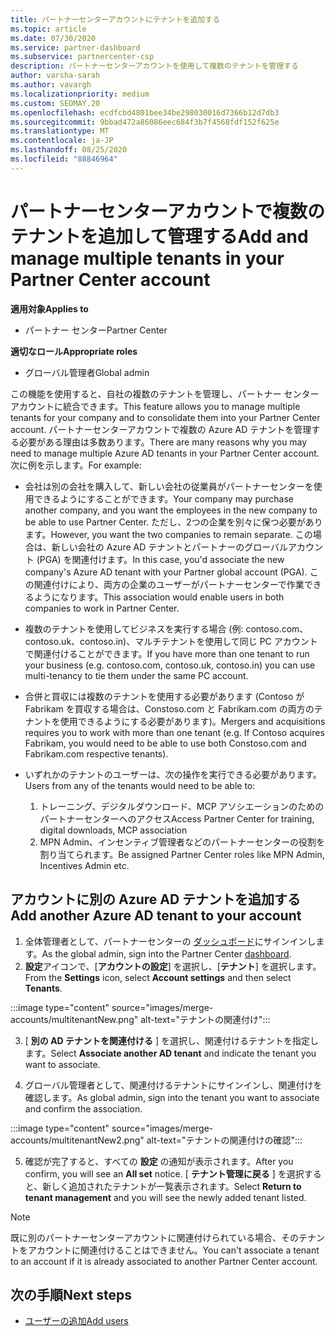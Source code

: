 ```yaml
---
title: パートナーセンターアカウントにテナントを追加する
ms.topic: article
ms.date: 07/30/2020
ms.service: partner-dashboard
ms.subservice: partnercenter-csp
description: パートナーセンターアカウントを使用して複数のテナントを管理する
author: varsha-sarah
ms.author: vavargh
ms.localizationpriority: medium
ms.custom: SEOMAY.20
ms.openlocfilehash: ecdfcbd4801bee34be298030016d7366b12d7db3
ms.sourcegitcommit: 9bbad472a86086eec684f3b7f4568fdf152f625e
ms.translationtype: MT
ms.contentlocale: ja-JP
ms.lasthandoff: 08/25/2020
ms.locfileid: "88846964"
---
```

# <a name="add-and-manage-multiple-tenants-in-your-partner-center-account"></a><span data-ttu-id="1b4ac-103">パートナーセンターアカウントで複数のテナントを追加して管理する</span><span class="sxs-lookup"><span data-stu-id="1b4ac-103">Add and manage multiple tenants in your Partner Center account</span></span>

<span data-ttu-id="1b4ac-104">**適用対象**</span><span class="sxs-lookup"><span data-stu-id="1b4ac-104">**Applies to**</span></span>

- <span data-ttu-id="1b4ac-105">パートナー センター</span><span class="sxs-lookup"><span data-stu-id="1b4ac-105">Partner Center</span></span>

<span data-ttu-id="1b4ac-106">**適切なロール**</span><span class="sxs-lookup"><span data-stu-id="1b4ac-106">**Appropriate roles**</span></span>

- <span data-ttu-id="1b4ac-107">グローバル管理者</span><span class="sxs-lookup"><span data-stu-id="1b4ac-107">Global admin</span></span>

<span data-ttu-id="1b4ac-108">この機能を使用すると、自社の複数のテナントを管理し、パートナー センター アカウントに統合できます。</span><span class="sxs-lookup"><span data-stu-id="1b4ac-108">This feature allows you to manage multiple tenants for your company and to consolidate them into your Partner Center account.</span></span> <span data-ttu-id="1b4ac-109">パートナーセンターアカウントで複数の Azure AD テナントを管理する必要がある理由は多数あります。</span><span class="sxs-lookup"><span data-stu-id="1b4ac-109">There are many reasons why you may need to manage multiple Azure AD tenants in your Partner Center account.</span></span> <span data-ttu-id="1b4ac-110">次に例を示します。</span><span class="sxs-lookup"><span data-stu-id="1b4ac-110">For example:</span></span>

- <span data-ttu-id="1b4ac-111">会社は別の会社を購入して、新しい会社の従業員がパートナーセンターを使用できるようにすることができます。</span><span class="sxs-lookup"><span data-stu-id="1b4ac-111">Your company may purchase another company, and you want the employees in the new company to be able to use Partner Center.</span></span> <span data-ttu-id="1b4ac-112">ただし、2つの企業を別々に保つ必要があります。</span><span class="sxs-lookup"><span data-stu-id="1b4ac-112">However, you want the two companies to remain separate.</span></span> <span data-ttu-id="1b4ac-113">この場合は、新しい会社の Azure AD テナントとパートナーのグローバルアカウント (PGA) を関連付けます。</span><span class="sxs-lookup"><span data-stu-id="1b4ac-113">In this case, you'd associate the new company's Azure AD tenant with your Partner global account (PGA).</span></span> <span data-ttu-id="1b4ac-114">この関連付けにより、両方の企業のユーザーがパートナーセンターで作業できるようになります。</span><span class="sxs-lookup"><span data-stu-id="1b4ac-114">This association would enable users in both companies to work in Partner Center.</span></span>

- <span data-ttu-id="1b4ac-115">複数のテナントを使用してビジネスを実行する場合 (例: contoso.com、contoso.uk、contoso.in)、マルチテナントを使用して同じ PC アカウントで関連付けることができます。</span><span class="sxs-lookup"><span data-stu-id="1b4ac-115">If you have more than one tenant to run your business (e.g. contoso.com, contoso.uk, contoso.in) you can use multi-tenancy to tie them under the same PC account.</span></span>

- <span data-ttu-id="1b4ac-116">合併と買収には複数のテナントを使用する必要があります (Contoso が Fabrikam を買収する場合は、Constoso.com と Fabrikam.com の両方のテナントを使用できるようにする必要があります)。</span><span class="sxs-lookup"><span data-stu-id="1b4ac-116">Mergers and acquisitions requires you to work with more than one tenant (e.g. If Contoso acquires Fabrikam, you would need to be able to use both Constoso.com and Fabrikam.com respective tenants).</span></span>

- <span data-ttu-id="1b4ac-117">いずれかのテナントのユーザーは、次の操作を実行できる必要があります。</span><span class="sxs-lookup"><span data-stu-id="1b4ac-117">Users from any of the tenants would need to be able to:</span></span>
    1.  <span data-ttu-id="1b4ac-118">トレーニング、デジタルダウンロード、MCP アソシエーションのためのパートナーセンターへのアクセス</span><span class="sxs-lookup"><span data-stu-id="1b4ac-118">Access Partner Center for training, digital downloads, MCP association</span></span>
    2.  <span data-ttu-id="1b4ac-119">MPN Admin、インセンティブ管理者などのパートナーセンターの役割を割り当てられます。</span><span class="sxs-lookup"><span data-stu-id="1b4ac-119">Be assigned Partner Center roles like MPN Admin, Incentives Admin etc.</span></span>


## <a name="add-another-azure-ad-tenant-to-your-account"></a><span data-ttu-id="1b4ac-120">アカウントに別の Azure AD テナントを追加する</span><span class="sxs-lookup"><span data-stu-id="1b4ac-120">Add another Azure AD tenant to your account</span></span>

1. <span data-ttu-id="1b4ac-121">全体管理者として、パートナーセンターの [ダッシュボード](https://partner.microsoft.com/dashboard)にサインインします。</span><span class="sxs-lookup"><span data-stu-id="1b4ac-121">As the global admin, sign into the Partner Center [dashboard](https://partner.microsoft.com/dashboard).</span></span>
1. <span data-ttu-id="1b4ac-122">**設定**アイコンで、[**アカウントの設定**] を選択し、[**テナント**] を選択します。</span><span class="sxs-lookup"><span data-stu-id="1b4ac-122">From the **Settings** icon, select **Account settings** and then select **Tenants**.</span></span>
 
:::image type="content" source="images/merge-accounts/multitenantNew.png" alt-text="テナントの関連付け"::: 

3. <span data-ttu-id="1b4ac-124">[ **別の AD テナントを関連付ける** ] を選択し、関連付けるテナントを指定します。</span><span class="sxs-lookup"><span data-stu-id="1b4ac-124">Select **Associate another AD tenant** and indicate the tenant you want to associate.</span></span>

1. <span data-ttu-id="1b4ac-125">グローバル管理者として、関連付けるテナントにサインインし、関連付けを確認します。</span><span class="sxs-lookup"><span data-stu-id="1b4ac-125">As global admin, sign into the tenant you want to associate and confirm the association.</span></span> 

:::image type="content" source="images/merge-accounts/multitenantNew2.png" alt-text="テナントの関連付けの確認"::: 

5. <span data-ttu-id="1b4ac-127">確認が完了すると、すべての **設定** の通知が表示されます。</span><span class="sxs-lookup"><span data-stu-id="1b4ac-127">After you confirm, you will see an **All set** notice.</span></span>  <span data-ttu-id="1b4ac-128">[ **テナント管理に戻る** ] を選択すると、新しく追加されたテナントが一覧表示されます。</span><span class="sxs-lookup"><span data-stu-id="1b4ac-128">Select **Return to tenant management** and you will see the newly added tenant listed.</span></span> 
 

>[!NOTE]
><span data-ttu-id="1b4ac-129">既に別のパートナーセンターアカウントに関連付けられている場合、そのテナントをアカウントに関連付けることはできません。</span><span class="sxs-lookup"><span data-stu-id="1b4ac-129">You can't associate a tenant to an account if it is already associated to another Partner Center account.</span></span>

 
## <a name="next-steps"></a><span data-ttu-id="1b4ac-130">次の手順</span><span class="sxs-lookup"><span data-stu-id="1b4ac-130">Next steps</span></span>

- [<span data-ttu-id="1b4ac-131">ユーザーの追加</span><span class="sxs-lookup"><span data-stu-id="1b4ac-131">Add users</span></span>](create-user-accounts-and-set-permissions.md)
